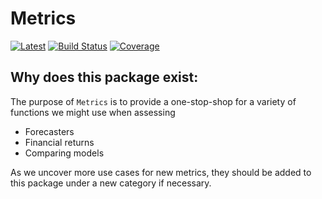 # Metrics

[![Latest](https://img.shields.io/badge/docs-latest-blue.svg)](https://invenia.pages.invenia.ca/Metrics.jl/)
[![Build Status](https://gitlab.invenia.ca/invenia/Metrics.jl/badges/master/build.svg)](https://gitlab.invenia.ca/invenia/Metrics.jl/commits/master)
[![Coverage](https://gitlab.invenia.ca/invenia/Metrics.jl/badges/master/coverage.svg)](https://gitlab.invenia.ca/invenia/Metrics.jl/commits/master)

## Why does this package exist:
The purpose of `Metrics` is to provide a one-stop-shop for a variety of functions we might use when assessing
 - Forecasters
 - Financial returns
 - Comparing models

As we uncover more use cases for new metrics, they should be added to this package under a new category if necessary.
